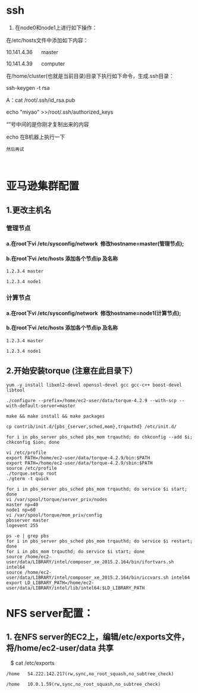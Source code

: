 # ssh
1. 在node0和node1上进行如下操作：

在/etc/hosts文件中添加如下内容：

10.141.4.36      master

10.141.4.39      computer

在/home/cluster(也就是当前目录)目录下执行如下命令，生成.ssh目录：

ssh-keygen -t rsa

A：cat /root/.ssh/id_rsa.pub

echo "miyao" >>/root/.ssh/authorized_keys

  “”号中间的是你刚才复制出来的内容
  
   echo 在B机器上执行一下
   
    然后再试
    
# 亚马逊集群配置

## 1.更改主机名

### 管理节点

#### a.在root下vi /etc/sysconfig/network  修改hostname=master(管理节点);

#### b.在root下vi /etc/hosts 添加各个节点ip 及名称

    1.2.3.4 master

    1.2.3.4 node1

### 计算节点

#### a.在root下vi /etc/sysconfig/network  修改hostname=node1(计算节点);

#### b.在root下vi /etc/hosts 添加各个节点ip 及名称

    1.2.3.4 master

    1.2.3.4 node1

## 2.开始安装torque (注意在此目录下）

    yum -y install libxml2-devel openssl-devel gcc gcc-c++ boost-devel libtool

    ./configure --prefix=/home/ec2-user/data/torque-4.2.9 --with-scp --with-default-server=master
    
    make && make install && make packages
    
    cp contrib/init.d/{pbs_{server,sched,mom},trqauthd} /etc/init.d/

    for i in pbs_server pbs_sched pbs_mom trqauthd; do chkconfig --add $i; chkconfig $ion; done
    
    vi /etc/profile
    export PATH=/home/ec2-user/data/torque-4.2.9/bin:$PATH
    export PATH=/home/ec2-user/data/torque-4.2.9/sbin:$PATH
    source /etc/profile
    ./torque.setup root
    ./gterm -t quick
    
    for i in pbs_server pbs_sched pbs_mom trqauthd; do service $i start; done
    vi /var/spool/torque/server_priv/nodes
    master np=40
    node1 np=60
    vi /var/spool/torque/mom_priv/config
    pbsserver master
    logevent 255
    
    ps -e | grep pbs
    for i in pbs_server pbs_sched pbs_mom trqauthd; do service $i restart; done
    for i in pbs_mom trqauthd; do service $i start; done
    source /home/ec2-user/data/LIBRARY/intel/composer_xe_2015.2.164/bin/ifortvars.sh intel64
    source /home/ec2-user/data/LIBRARY/intel/composer_xe_2015.2.164/bin/iccvars.sh intel64
    export LD_LIBRARY_PATH=/home/ec2-user/data/LIBRARY/intel/lib/intel64:$LD_LIBRARY_PATH
    
# NFS server配置：
## 1. 在NFS server的EC2上，编辑/etc/exports文件，将/home/ec2-user/data 共享



    $ cat /etc/exports
    
    /home   54.222.142.217(rw,sync,no_root_squash,no_subtree_check)
    
    /home   10.0.1.59(rw,sync,no_root_squash,no_subtree_check)
